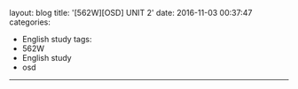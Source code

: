 layout: blog
title: '[562W][OSD] UNIT 2'
date: 2016-11-03 00:37:47
categories: 
- English study
tags:
- 562W
- English study
- osd
---